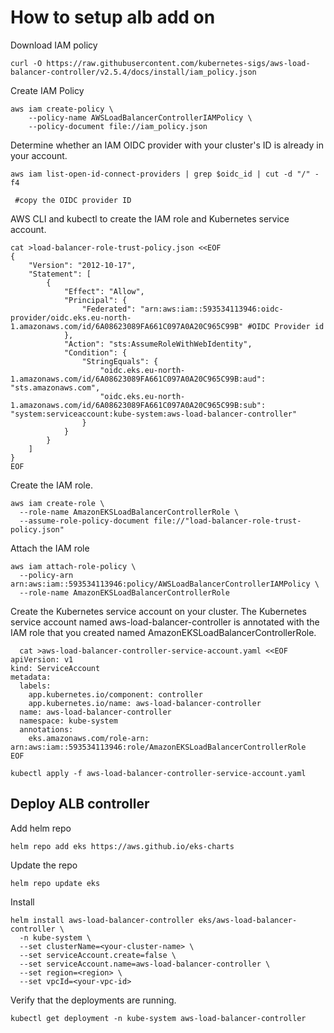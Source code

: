 # How to setup alb add on

Download IAM policy

```
curl -O https://raw.githubusercontent.com/kubernetes-sigs/aws-load-balancer-controller/v2.5.4/docs/install/iam_policy.json
```

Create IAM Policy

```
aws iam create-policy \
    --policy-name AWSLoadBalancerControllerIAMPolicy \
    --policy-document file://iam_policy.json
```

Determine whether an IAM OIDC provider with your cluster's ID is already in your account.
```
aws iam list-open-id-connect-providers | grep $oidc_id | cut -d "/" -f4

 #copy the OIDC provider ID
```
AWS CLI and kubectl to create the IAM role and Kubernetes service account.

```
cat >load-balancer-role-trust-policy.json <<EOF
{
    "Version": "2012-10-17",
    "Statement": [
        {
            "Effect": "Allow",
            "Principal": {
                "Federated": "arn:aws:iam::593534113946:oidc-provider/oidc.eks.eu-north-1.amazonaws.com/id/6A08623089FA661C097A0A20C965C99B" #OIDC Provider id
            },
            "Action": "sts:AssumeRoleWithWebIdentity",
            "Condition": {
                "StringEquals": {
                    "oidc.eks.eu-north-1.amazonaws.com/id/6A08623089FA661C097A0A20C965C99B:aud": "sts.amazonaws.com",
                    "oidc.eks.eu-north-1.amazonaws.com/id/6A08623089FA661C097A0A20C965C99B:sub": "system:serviceaccount:kube-system:aws-load-balancer-controller"
                }
            }
        }
    ]
}
EOF

```
Create the IAM role.

```
aws iam create-role \
  --role-name AmazonEKSLoadBalancerControllerRole \
  --assume-role-policy-document file://"load-balancer-role-trust-policy.json"
``` 

Attach the IAM role

```
aws iam attach-role-policy \
  --policy-arn arn:aws:iam::593534113946:policy/AWSLoadBalancerControllerIAMPolicy \
  --role-name AmazonEKSLoadBalancerControllerRole
```  

Create the Kubernetes service account on your cluster. The Kubernetes service account named aws-load-balancer-controller is annotated with the IAM role that you created named AmazonEKSLoadBalancerControllerRole.


```
  cat >aws-load-balancer-controller-service-account.yaml <<EOF
apiVersion: v1
kind: ServiceAccount
metadata:
  labels:
    app.kubernetes.io/component: controller
    app.kubernetes.io/name: aws-load-balancer-controller
  name: aws-load-balancer-controller
  namespace: kube-system
  annotations:
    eks.amazonaws.com/role-arn: arn:aws:iam::593534113946:role/AmazonEKSLoadBalancerControllerRole
EOF

kubectl apply -f aws-load-balancer-controller-service-account.yaml

```

## Deploy ALB controller

Add helm repo

```
helm repo add eks https://aws.github.io/eks-charts
```

Update the repo

```
helm repo update eks
```

Install

```
helm install aws-load-balancer-controller eks/aws-load-balancer-controller \            
  -n kube-system \
  --set clusterName=<your-cluster-name> \
  --set serviceAccount.create=false \
  --set serviceAccount.name=aws-load-balancer-controller \
  --set region=<region> \
  --set vpcId=<your-vpc-id>
```

Verify that the deployments are running.

```
kubectl get deployment -n kube-system aws-load-balancer-controller
```